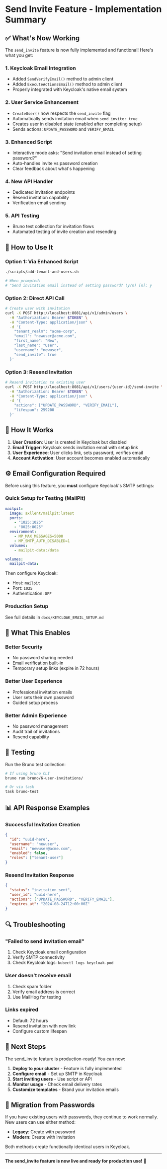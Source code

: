 # Send Invite Feature - Implementation Summary

## ✅ What's Now Working

The `send_invite` feature is now fully implemented and functional! Here's what you get:

### 1. **Keycloak Email Integration**
- Added `SendVerifyEmail()` method to admin client
- Added `ExecuteActionsEmail()` method to admin client
- Properly integrated with Keycloak's native email system

### 2. **User Service Enhancement**
- `CreateUser()` now respects the `send_invite` flag
- Automatically sends invitation email when `send_invite: true`
- Creates user in disabled state (enabled after completing setup)
- Sends actions: `UPDATE_PASSWORD` and `VERIFY_EMAIL`

### 3. **Enhanced Script**
- Interactive mode asks: "Send invitation email instead of setting password?"
- Auto-handles invite vs password creation
- Clear feedback about what's happening

### 4. **New API Handler**
- Dedicated invitation endpoints
- Resend invitation capability
- Verification email sending

### 5. **API Testing**
- Bruno test collection for invitation flows
- Automated testing of invite creation and resending

## 🔧 How to Use It

### Option 1: Via Enhanced Script

```bash
./scripts/add-tenant-and-users.sh

# When prompted:
# "Send invitation email instead of setting password? (y/n) [n]: y
```

### Option 2: Direct API Call

```bash
# Create user with invitation
curl -X POST http://localhost:8081/api/v1/admin/users \
  -H "Authorization: Bearer $TOKEN" \
  -H "Content-Type: application/json" \
  -d '{
    "tenant_realm": "acme-corp",
    "email": "newuser@acme.com",
    "first_name": "New",
    "last_name": "User",
    "username": "newuser",
    "send_invite": true
  }'
```

### Option 3: Resend Invitation

```bash
# Resend invitation to existing user
curl -X POST http://localhost:8081/api/v1/users/{user-id}/send-invite \
  -H "Authorization: Bearer $TOKEN" \
  -H "Content-Type: application/json" \
  -d '{
    "actions": ["UPDATE_PASSWORD", "VERIFY_EMAIL"],
    "lifespan": 259200
  }'
```

## 📧 How It Works

1. **User Creation**: User is created in Keycloak but disabled
2. **Email Trigger**: Keycloak sends invitation email with setup link
3. **User Experience**: User clicks link, sets password, verifies email
4. **Account Activation**: User account becomes enabled automatically

## ⚙️ Email Configuration Required

Before using this feature, you **must** configure Keycloak's SMTP settings:

### Quick Setup for Testing (MailPit)

```yaml
mailpit:
  image: axllent/mailpit:latest
  ports:
    - "1025:1025"
    - "8025:8025"
  environment:
    - MP_MAX_MESSAGES=5000
    - MP_SMTP_AUTH_DISABLED=1
  volumes:
    - mailpit-data:/data

volumes:
  mailpit-data:
```

Then configure Keycloak:
- Host: `mailpit`
- Port: `1025`
- Authentication: `OFF`

### Production Setup

See full details in `docs/KEYCLOAK_EMAIL_SETUP.md`

## 🚀 What This Enables

### Better Security
- No password sharing needed
- Email verification built-in
- Temporary setup links (expire in 72 hours)

### Better User Experience
- Professional invitation emails
- User sets their own password
- Guided setup process

### Better Admin Experience  
- No password management
- Audit trail of invitations
- Resend capability

## 🧪 Testing

Run the Bruno test collection:
```bash
# If using bruno CLI
bruno run bruno/6-user-invitations/

# Or via task
task bruno-test
```

## 📊 API Response Examples

### Successful Invitation Creation
```json
{
  "id": "uuid-here",
  "username": "newuser",
  "email": "newuser@acme.com",
  "enabled": false,
  "roles": ["tenant-user"]
}
```

### Resend Invitation Response  
```json
{
  "status": "invitation_sent",
  "user_id": "uuid-here",
  "actions": ["UPDATE_PASSWORD", "VERIFY_EMAIL"],
  "expires_at": "2024-08-24T12:00:00Z"
}
```

## 🔍 Troubleshooting

### "Failed to send invitation email"
1. Check Keycloak email configuration
2. Verify SMTP connectivity
3. Check Keycloak logs: `kubectl logs keycloak-pod`

### User doesn't receive email
1. Check spam folder
2. Verify email address is correct
3. Use MailHog for testing

### Links expired
- Default: 72 hours
- Resend invitation with new link
- Configure custom lifespan

## 🎯 Next Steps

The send_invite feature is production-ready! You can now:

1. **Deploy to your cluster** - Feature is fully implemented
2. **Configure email** - Set up SMTP in Keycloak  
3. **Start inviting users** - Use script or API
4. **Monitor usage** - Check email delivery rates
5. **Customize templates** - Brand your invitation emails

## 🔄 Migration from Passwords

If you have existing users with passwords, they continue to work normally. New users can use either method:

- **Legacy**: Create with password  
- **Modern**: Create with invitation

Both methods create functionally identical users in Keycloak.

---

**The send_invite feature is now live and ready for production use!** 🎉